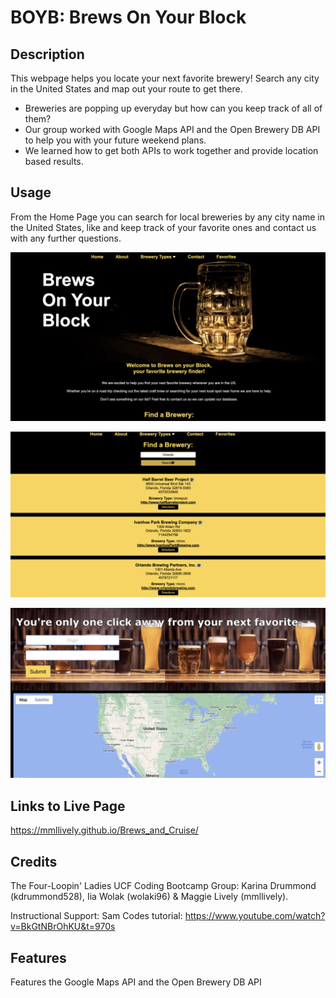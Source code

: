 # BOYB: Brews On Your Block

## Description
This webpage helps you locate your next favorite brewery! Search any city in the United States and map out your route to get there.
- Breweries are popping up everyday but how can you keep track of all of them?
- Our group worked with Google Maps API and the Open Brewery DB API to help you with your future weekend plans.
- We learned how to get both APIs to work together and provide location based results.

## Usage
From the Home Page you can search for local breweries by any city name in the United States, like and keep track of your favorite ones and contact us with any further questions.

![home-pg-screenshot](./assets/Homepage.png)

![search-area-screenshot](./assets/SearchArea.png)

![map-pg-screenshot](./assets/MapPage.png)

## Links to Live Page
 https://mmllively.github.io/Brews_and_Cruise/

## Credits
The Four-Loopin' Ladies UCF Coding Bootcamp Group: Karina Drummond (kdrummond528), Iia Wolak (wolaki96) & Maggie Lively (mmllively).

Instructional Support: Sam Codes tutorial: https://www.youtube.com/watch?v=BkGtNBrOhKU&t=970s

## Features
Features the Google Maps API and the Open Brewery DB API